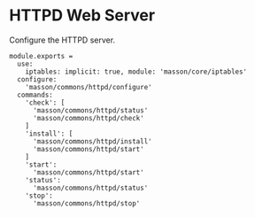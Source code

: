 
# HTTPD Web Server

Configure the HTTPD server.

    module.exports =
      use:
        iptables: implicit: true, module: 'masson/core/iptables'
      configure:
        'masson/commons/httpd/configure'
      commands:
        'check': [
          'masson/commons/httpd/status'
          'masson/commons/httpd/check'
        ]
        'install': [
          'masson/commons/httpd/install'
          'masson/commons/httpd/start'
        ]
        'start':
          'masson/commons/httpd/start'
        'status':
          'masson/commons/httpd/status'
        'stop':
          'masson/commons/httpd/stop'
